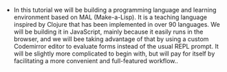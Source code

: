 - In this tutorial we will be building a programming language and learning environment based on MAL (Make-a-Lisp). It is a teaching language inspired by Clojure that has been implemented in over 90 languages. We will be building it in JavaScript, mainly because it easily runs in the browser, and we will bee taking advantage of that by using a custom Codemirror editor to evaluate forms instead of the usual REPL prompt. It will be slightly more complicated to begin with, but will pay for itself by facilitating a more convenient and full-featured workflow..